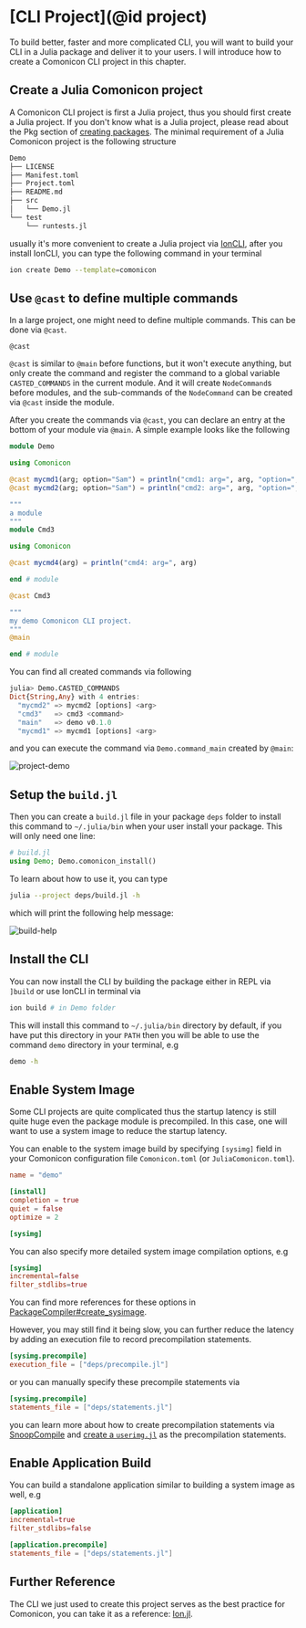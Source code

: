 # [CLI Project](@id project)

To build better, faster and more complicated CLI, you will want to build your CLI in a Julia package
and deliver it to your users. I will introduce how to create a Comonicon CLI project in this chapter.

## Create a Julia Comonicon project

A Comonicon CLI project is first a Julia project, thus you should first
create a Julia project. If you don't know what is a Julia project, please
read about the Pkg section of [creating packages](https://julialang.github.io/Pkg.jl/v1/creating-packages/). The minimal requirement of a Julia Comonicon project is the
following structure

```sh
Demo
├── LICENSE
├── Manifest.toml
├── Project.toml
├── README.md
├── src
│   └── Demo.jl
└── test
    └── runtests.jl
```

usually it's more convenient to create a Julia project via [IonCLI](https://github.com/Roger-luo/IonCLI.jl), after you install IonCLI, you can type the following command in your terminal

```sh
ion create Demo --template=comonicon
```

## Use `@cast` to define multiple commands

In a large project, one might need to define multiple
commands. This can be done via `@cast`.

```@docs
@cast
```

`@cast` is similar to `@main` before functions, but it won't execute anything, but only create
the command and register the command to a global variable `CASTED_COMMANDS` in the current module.
And it will create `NodeCommand`s before modules, and the sub-commands of the `NodeCommand` can
be created via `@cast` inside the module.

After you create the commands via `@cast`, you can declare an entry at the bottom of your module
via `@main`. A simple example looks like the following

```julia
module Demo

using Comonicon

@cast mycmd1(arg; option="Sam") = println("cmd1: arg=", arg, "option=", option)
@cast mycmd2(arg; option="Sam") = println("cmd2: arg=", arg, "option=", option)

"""
a module
"""
module Cmd3

using Comonicon

@cast mycmd4(arg) = println("cmd4: arg=", arg)

end # module

@cast Cmd3

"""
my demo Comonicon CLI project.
"""
@main

end # module
```

You can find all created commands via following

```julia
julia> Demo.CASTED_COMMANDS
Dict{String,Any} with 4 entries:
  "mycmd2" => mycmd2 [options] <arg>
  "cmd3"   => cmd3 <command>
  "main"   => demo v0.1.0
  "mycmd1" => mycmd1 [options] <arg>
```

and you can execute the command via `Demo.command_main` created by `@main`:

![project-demo](assets/images/project-demo.png)

## Setup the `build.jl`

Then you can create a `build.jl` file in your package `deps` folder to install this command to `~/.julia/bin`
when your user install your package. This will only need one line:

```julia
# build.jl
using Demo; Demo.comonicon_install()
```

To learn about how to use it, you can type

```sh
julia --project deps/build.jl -h
```

which will print the following help message:

![build-help](assets/images/build-help.png)

## Install the CLI

You can now install the CLI by building the package either in REPL via `]build`
or use IonCLI in terminal via

```sh
ion build # in Demo folder
```

This will install this command to `~/.julia/bin` directory by default, if you have put this directory in your `PATH` then you will be able to use the command
`demo` directory in your terminal, e.g

```sh
demo -h
```

## Enable System Image

Some CLI projects are quite complicated thus the startup latency is still
quite huge even the package module is precompiled. In this case, one will want
to use a system image to reduce the startup latency.

You can enable to the system image build by specifying `[sysimg]` field in
your Comonicon configuration file `Comonicon.toml` (or `JuliaComonicon.toml`).

```toml
name = "demo"

[install]
completion = true
quiet = false
optimize = 2

[sysimg]
```

You can also specify more detailed system image compilation options, e.g

```toml
[sysimg]
incremental=false
filter_stdlibs=true
```

You can find more references for these options in [PackageCompiler#create_sysimage](https://julialang.github.io/PackageCompiler.jl/dev/refs/#PackageCompiler.create_sysimage).

However, you may still find it being slow, you can further reduce the latency
by adding an execution file to record precompilation statements.

```toml
[sysimg.precompile]
execution_file = ["deps/precompile.jl"]
```

or you can manually specify these precompile statements via

```toml
[sysimg.precompile]
statements_file = ["deps/statements.jl"]
```

you can learn more about how to create precompilation statements via [SnoopCompile](https://timholy.github.io/SnoopCompile.jl/stable/) and [create a
`userimg.jl`](https://timholy.github.io/SnoopCompile.jl/stable/userimg/) as the precompilation statements.

## Enable Application Build

You can build a standalone application similar to building a system image as well, e.g

```toml
[application]
incremental=true
filter_stdlibs=false

[application.precompile]
statements_file = ["deps/statements.jl"]
```

## Further Reference
The CLI we just used to create this project serves as the best practice for
Comonicon, you can take it as a reference: [Ion.jl](https://github.com/Roger-luo/Ion.jl).
